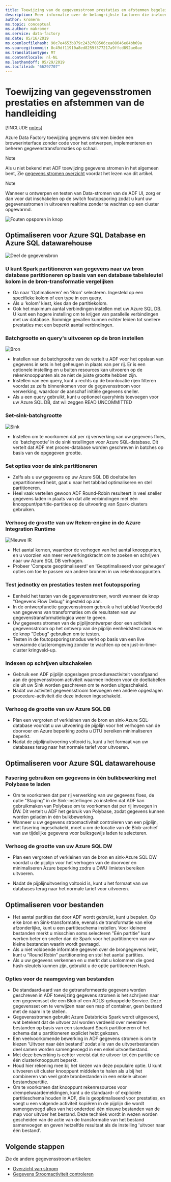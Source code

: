 ```yaml
---
title: Toewijzing van de gegevensstroom prestaties en afstemmen begeleiden u bij het Azure Data Factory | Microsoft Docs
description: Meer informatie over de belangrijkste factoren die invloed hebben op de prestaties van gegevensstromen in Azure Data Factory wanneer u gegevensstromen toewijzen.
author: kromerm
ms.topic: conceptual
ms.author: makromer
ms.service: data-factory
ms.date: 05/16/2019
ms.openlocfilehash: 90c7e4653b879c2432f08506cea08646e84bb69a
ms.sourcegitcommit: 8c49df11910a8ed8259f377217a9ffcd892ae0ae
ms.translationtype: MT
ms.contentlocale: nl-NL
ms.lasthandoff: 05/29/2019
ms.locfileid: "66297707"
---
```

# <a name="mapping-data-flows-performance-and-tuning-guide"></a>Toewijzing van gegevensstromen prestaties en afstemmen van de handleiding

[!INCLUDE [notes](../../includes/data-factory-data-flow-preview.md)]

Azure Data Factory toewijzing gegevens stromen bieden een browserinterface zonder code voor het ontwerpen, implementeren en beheren gegevenstransformaties op schaal.

> [!NOTE]
> Als u niet bekend met ADF toewijzing gegevens stromen in het algemeen bent, Zie [gegevens stromen overzicht](concepts-data-flow-overview.md) voordat het lezen van dit artikel.
>

> [!NOTE]
> Wanneer u ontwerpen en testen van Data-stromen van de ADF UI, zorg er dan voor dat inschakelen op de switch foutopsporing zodat u kunt uw gegevensstromen in uitvoeren realtime zonder te wachten op een cluster opgewarmd.
>

![Fouten opsporen in knop](media/data-flow/debugb1.png "foutopsporing")

## <a name="optimizing-for-azure-sql-database-and-azure-sql-data-warehouse"></a>Optimaliseren voor Azure SQL Database en Azure SQL datawarehouse

![Deel de gegevensbron](media/data-flow/sourcepart2.png "deel uit van bron")

### <a name="you-can-match-spark-data-partitioning-to-your-source-database-partitioning-based-on-a-database-table-column-key-in-the-source-transformation"></a>U kunt Spark partitioneren van gegevens naar uw bron database partitioneren op basis van een database tabelsleutel kolom in de bron-transformatie vergelijken

* Ga naar 'Optimaliseren' en 'Bron' selecteren. Ingesteld op een specifieke kolom of een type in een query.
* Als u 'kolom' kiest, kies dan de partitiekolom.
* Ook het maximum aantal verbindingen instellen met uw Azure SQL DB. U kunt een hogere instelling om te krijgen van parallelle verbindingen met uw database. Sommige gevallen kunnen echter leiden tot snellere prestaties met een beperkt aantal verbindingen.

### <a name="set-batch-size-and-query-on-source"></a>Batchgrootte en query's uitvoeren op de bron instellen

![Bron](media/data-flow/source4.png "bron")

* Instellen van de batchgrootte van de vertelt u ADF voor het opslaan van gegevens in sets in het geheugen in plaats van per rij. Er is een optionele instelling en u buiten resources kan uitvoeren op de rekenknooppunten als ze niet de juiste grootte hebben zijn.
* Instellen van een query, kunt u rechts op de bronlocatie rijen filteren voordat ze zelfs binnenkomen voor de gegevensstroom voor verwerking, waardoor de aanschaf initiële gegevens sneller.
* Als u een query gebruikt, kunt u optioneel queryhints toevoegen voor uw Azure SQL DB, dat wil zeggen READ UNCOMMITTED

### <a name="set-sink-batch-size"></a>Set-sink-batchgrootte

![Sink](media/data-flow/sink4.png "Sink")

* Instellen om te voorkomen dat per rij verwerking van uw gegevens floes, de 'batchgrootte' in de sinkinstellingen voor Azure SQL-database. Dit vertelt dat ADF met proces-database worden geschreven in batches op basis van de opgegeven grootte.

### <a name="set-partitioning-options-on-your-sink"></a>Set opties voor de sink partitioneren

* Zelfs als u uw gegevens op uw Azure SQL DB doeltabellen gepartitioneerd hebt, gaat u naar het tabblad optimaliseren en stel partitioneren.
* Heel vaak vertellen gewoon ADF Round-Robin resulteert in veel sneller gegevens laden in plaats van dat alle verbindingen met één knooppunt/partitie-partities op de uitvoering van Spark-clusters gebruiken.

### <a name="increase-size-of-your-compute-engine-in-azure-integration-runtime"></a>Verhoog de grootte van uw Reken-engine in de Azure Integration Runtime

![Nieuwe IR](media/data-flow/ir-new.png "nieuwe IR")

* Het aantal kernen, waardoor de verhogen van het aantal knooppunten, en u voorzien van meer verwerkingskracht om te zoeken en schrijven naar uw Azure SQL DB verhogen.
* Probeer 'Compute geoptimaliseerd' en 'Geoptimaliseerd voor geheugen' opties om toe te passen van andere bronnen in uw rekenknooppunten.

### <a name="unit-test-and-performance-test-with-debug"></a>Test jednotky en prestaties testen met foutopsporing

* Eenheid het testen van de gegevensstromen, wordt wanneer de knop "Gegevens Flow Debug" ingesteld op aan.
* In de ontwerpfunctie gegevensstroom gebruik u het tabblad Voorbeeld van gegevens van transformaties om de resultaten van uw gegevenstransformatielogica weer te geven.
* Uw gegevens stromen van de pijplijnontwerper door een activiteit gegevensstroom op het ontwerp van de pijplijn eenheidstest canvas en de knop "Debug" gebruiken om te testen.
* Testen in de foutopsporingsmodus werkt op basis van een live verwarmde clusteromgeving zonder te wachten op een just-in-time-cluster kringveld-up.

### <a name="disable-indexes-on-write"></a>Indexen op schrijven uitschakelen
* Gebruik een ADF pijplijn opgeslagen procedureactiviteit voorafgaand aan de gegevensstroom activiteit waarmee indexen voor de doeltabellen die uit uw Sink worden geschreven om te worden uitgeschakeld.
* Nadat uw activiteit gegevensstroom toevoegen een andere opgeslagen procedure-activiteit die deze indexen ingeschakeld.

### <a name="increase-the-size-of-your-azure-sql-db"></a>Verhoog de grootte van uw Azure SQL DB
* Plan een vergroten of verkleinen van de bron en sink-Azure SQL-database voordat u uw uitvoering de pijplijn voor het verhogen van de doorvoer en Azure beperking zodra u DTU bereiken minimaliseren beperkt.
* Nadat de pijplijnuitvoering voltooid is, kunt u het formaat van uw databases terug naar het normale tarief voor uitvoeren.

## <a name="optimizing-for-azure-sql-data-warehouse"></a>Optimaliseren voor Azure SQL datawarehouse

### <a name="use-staging-to-load-data-in-bulk-via-polybase"></a>Fasering gebruiken om gegevens in één bulkbewerking met Polybase te laden

* Om te voorkomen dat per rij verwerking van uw gegevens floes, de optie "Staging" in de Sink-instellingen zo instellen dat ADF kan gebruikmaken van Polybase om te voorkomen dat per rij invoegen in DW. Dit vertelt u ADF het gebruik van Polybase, zodat gegevens kunnen worden geladen in één bulkbewerking.
* Wanneer u uw gegevens stroomactiviteit controleren van een pijplijn, met fasering ingeschakeld, moet u om de locatie van de Blob-archief van uw tijdelijke gegevens voor bulksgewijs laden te selecteren.

### <a name="increase-the-size-of-your-azure-sql-dw"></a>Verhoog de grootte van uw Azure SQL DW

* Plan een vergroten of verkleinen van de bron en sink-Azure SQL DW voordat u de pijplijn voor het verhogen van de doorvoer en minimaliseren Azure beperking zodra u DWU limieten bereiken uitvoeren.

* Nadat de pijplijnuitvoering voltooid is, kunt u het formaat van uw databases terug naar het normale tarief voor uitvoeren.

## <a name="optimize-for-files"></a>Optimaliseren voor bestanden

* Het aantal partities dat door ADF wordt gebruikt, kunt u bepalen. Op elke bron en Sink-transformatie, evenals de transformatie van elke afzonderlijke, kunt u een partitieschema instellen. Voor kleinere bestanden merkt u misschien soms selecteren "Één partitie" kunt werken beter en sneller dan de Spark voor het partitioneren van uw kleine bestanden waarin wordt gevraagd.
* Als u niet voldoende informatie gegeven over de brongegevens hebt, kunt u "Round Robin" partitionering en stel het aantal partities.
* Als u uw gegevens verkennen en u merkt dat u kolommen die goed hash-sleutels kunnen zijn, gebruikt u de optie partitioneren Hash.

### <a name="file-naming-options"></a>Opties voor de naamgeving van bestanden

* De standaard-aard van de getransformeerde gegevens worden geschreven in ADF toewijzing gegevens stromen is het schrijven naar een gegevensset die een Blob of een ADLS-gekoppelde Service. Deze gegevensset om te verwijzen naar een map of container, geen bestand met de naam in te stellen.
* Gegevensstromen gebruikt Azure Databricks Spark wordt uitgevoerd, wat betekent dat de uitvoer zal worden verdeeld over meerdere bestanden op basis van een standaard Spark partitioneren of het schema dat u partitioneren expliciet hebt gekozen.
* Een veelvoorkomende bewerking in ADF gegevens stromen is om te kiezen 'Uitvoer naar één bestand' zodat alle van de uitvoerbestanden deel samen worden samengevoegd in een enkel uitvoerbestand.
* Met deze bewerking is echter vereist dat de uitvoer tot één partitie op één clusterknooppunt beperkt.
* Houd hier rekening mee bij het kiezen van deze populaire optie. U kunt uitvoeren uit cluster knooppunt middelen te halen als u bij het combineren van veel grote bronbestanden in een enkele uitvoer bestandspartitie.
* Om te voorkomen dat knooppunt rekenresources voor drempelwaardemeldingen, kunt u de standaard- of expliciete partitieschema houden in ADF, die is geoptimaliseerd voor prestaties, en voegt u een volgende activiteit kopiëren in de pijplijn die wordt samengevoegd alles van het onderdeel één nieuwe bestanden van de map voor uitvoer het bestand. Deze techniek wordt in wezen worden gescheiden van de actie van de transformatie van het bestand samenvoegen en geven hetzelfde resultaat als de instelling 'uitvoer naar één bestand'.

## <a name="next-steps"></a>Volgende stappen
Zie de andere gegevensstroom artikelen:

- [Overzicht van stroom](concepts-data-flow-overview.md)
- [Gegevens Stroomactiviteit controleren](control-flow-execute-data-flow-activity.md)

